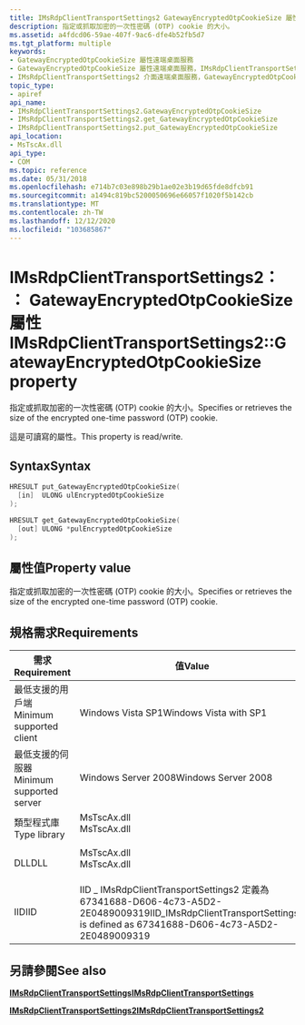 ```yaml
---
title: IMsRdpClientTransportSettings2 GatewayEncryptedOtpCookieSize 屬性
description: 指定或抓取加密的一次性密碼 (OTP) cookie 的大小。
ms.assetid: a4fdcd06-59ae-407f-9ac6-dfe4b52fb5d7
ms.tgt_platform: multiple
keywords:
- GatewayEncryptedOtpCookieSize 屬性遠端桌面服務
- GatewayEncryptedOtpCookieSize 屬性遠端桌面服務，IMsRdpClientTransportSettings2 介面
- IMsRdpClientTransportSettings2 介面遠端桌面服務，GatewayEncryptedOtpCookieSize 屬性
topic_type:
- apiref
api_name:
- IMsRdpClientTransportSettings2.GatewayEncryptedOtpCookieSize
- IMsRdpClientTransportSettings2.get_GatewayEncryptedOtpCookieSize
- IMsRdpClientTransportSettings2.put_GatewayEncryptedOtpCookieSize
api_location:
- MsTscAx.dll
api_type:
- COM
ms.topic: reference
ms.date: 05/31/2018
ms.openlocfilehash: e714b7c03e898b29b1ae02e3b19d65fde8dfcb91
ms.sourcegitcommit: a1494c819bc5200050696e66057f1020f5b142cb
ms.translationtype: MT
ms.contentlocale: zh-TW
ms.lasthandoff: 12/12/2020
ms.locfileid: "103685867"
---
```

# <a name="imsrdpclienttransportsettings2gatewayencryptedotpcookiesize-property"></a><span data-ttu-id="919e1-106">IMsRdpClientTransportSettings2：： GatewayEncryptedOtpCookieSize 屬性</span><span class="sxs-lookup"><span data-stu-id="919e1-106">IMsRdpClientTransportSettings2::GatewayEncryptedOtpCookieSize property</span></span>

<span data-ttu-id="919e1-107">指定或抓取加密的一次性密碼 (OTP) cookie 的大小。</span><span class="sxs-lookup"><span data-stu-id="919e1-107">Specifies or retrieves the size of the encrypted one-time password (OTP) cookie.</span></span>

<span data-ttu-id="919e1-108">這是可讀寫的屬性。</span><span class="sxs-lookup"><span data-stu-id="919e1-108">This property is read/write.</span></span>

## <a name="syntax"></a><span data-ttu-id="919e1-109">Syntax</span><span class="sxs-lookup"><span data-stu-id="919e1-109">Syntax</span></span>


```C++
HRESULT put_GatewayEncryptedOtpCookieSize(
  [in]  ULONG ulEncryptedOtpCookieSize
);

HRESULT get_GatewayEncryptedOtpCookieSize(
  [out] ULONG *pulEncryptedOtpCookieSize
);
```



## <a name="property-value"></a><span data-ttu-id="919e1-110">屬性值</span><span class="sxs-lookup"><span data-stu-id="919e1-110">Property value</span></span>

<span data-ttu-id="919e1-111">指定或抓取加密的一次性密碼 (OTP) cookie 的大小。</span><span class="sxs-lookup"><span data-stu-id="919e1-111">Specifies or retrieves the size of the encrypted one-time password (OTP) cookie.</span></span>

## <a name="requirements"></a><span data-ttu-id="919e1-112">規格需求</span><span class="sxs-lookup"><span data-stu-id="919e1-112">Requirements</span></span>



| <span data-ttu-id="919e1-113">需求</span><span class="sxs-lookup"><span data-stu-id="919e1-113">Requirement</span></span> | <span data-ttu-id="919e1-114">值</span><span class="sxs-lookup"><span data-stu-id="919e1-114">Value</span></span> |
|-------------------------------------|---------------------------------------------------------------------------------------------------|
| <span data-ttu-id="919e1-115">最低支援的用戶端</span><span class="sxs-lookup"><span data-stu-id="919e1-115">Minimum supported client</span></span><br/> | <span data-ttu-id="919e1-116">Windows Vista SP1</span><span class="sxs-lookup"><span data-stu-id="919e1-116">Windows Vista with SP1</span></span><br/>                                                                 |
| <span data-ttu-id="919e1-117">最低支援的伺服器</span><span class="sxs-lookup"><span data-stu-id="919e1-117">Minimum supported server</span></span><br/> | <span data-ttu-id="919e1-118">Windows Server 2008</span><span class="sxs-lookup"><span data-stu-id="919e1-118">Windows Server 2008</span></span><br/>                                                                    |
| <span data-ttu-id="919e1-119">類型程式庫</span><span class="sxs-lookup"><span data-stu-id="919e1-119">Type library</span></span><br/>             | <dl> <span data-ttu-id="919e1-120"><dt>MsTscAx.dll</dt></span><span class="sxs-lookup"><span data-stu-id="919e1-120"><dt>MsTscAx.dll</dt></span></span> </dl>            |
| <span data-ttu-id="919e1-121">DLL</span><span class="sxs-lookup"><span data-stu-id="919e1-121">DLL</span></span><br/>                      | <dl> <span data-ttu-id="919e1-122"><dt>MsTscAx.dll</dt></span><span class="sxs-lookup"><span data-stu-id="919e1-122"><dt>MsTscAx.dll</dt></span></span> </dl>            |
| <span data-ttu-id="919e1-123">IID</span><span class="sxs-lookup"><span data-stu-id="919e1-123">IID</span></span><br/>                      | <span data-ttu-id="919e1-124">IID \_ IMsRdpClientTransportSettings2 定義為 67341688-D606-4c73-A5D2-2E0489009319</span><span class="sxs-lookup"><span data-stu-id="919e1-124">IID\_IMsRdpClientTransportSettings2 is defined as 67341688-D606-4c73-A5D2-2E0489009319</span></span><br/> |



## <a name="see-also"></a><span data-ttu-id="919e1-125">另請參閱</span><span class="sxs-lookup"><span data-stu-id="919e1-125">See also</span></span>

<dl> <dt>

[<span data-ttu-id="919e1-126">**IMsRdpClientTransportSettings**</span><span class="sxs-lookup"><span data-stu-id="919e1-126">**IMsRdpClientTransportSettings**</span></span>](imsrdpclienttransportsettings.md)
</dt> <dt>

[<span data-ttu-id="919e1-127">**IMsRdpClientTransportSettings2**</span><span class="sxs-lookup"><span data-stu-id="919e1-127">**IMsRdpClientTransportSettings2**</span></span>](imsrdpclienttransportsettings2.md)
</dt> </dl>

 

 





